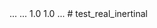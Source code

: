 <link name="wheel_bl">
  <visual>...</visual>
  <collision>
    <geometry>...</geometry>
    <surface>
      <friction>
        <ode>
          <mu>1.0</mu>
          <mu2>1.0</mu2>
        </ode>
      </friction>
    </surface>
  </collision>
  <inertial>...</inertial>
</link># test_real_inertinal

